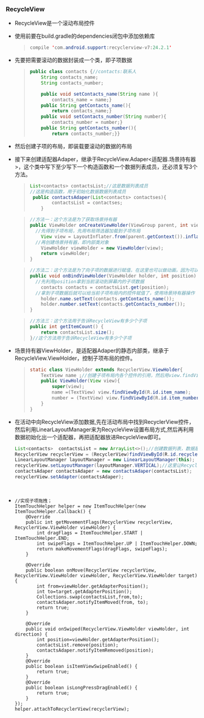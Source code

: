### RecycleView

* RecycleView是一个滚动布局控件


* 使用前要在build.gradle的dependencies闭包中添加依赖库

  > ```java
  > compile 'com.android.support:recyclerview-v7:24.2.1'
  > ```

* 先要把需要滚动的数据封装成一个类，即子项数据

  > ```java
  > public class contacts {//contacts:联系人
  >     String contacts_name;
  >     String contacts_number;
  >
  >     public void setContacts_name(String name ){
  >         contacts_name = name;}
  >     public String getContacts_name(){
  >         return contacts_name;}
  >     public void setContacts_number(String number){
  >         contacts_number = number;}
  >     public String getContacts_number(){
  >         return contacts_number;}}
  > ```

* 然后创建子项的布局，即装载要滚动的数据的布局

* 接下来创建适配器Adaper，继承于RecycleView.Adaper<适配器.场景持有器>，这个类中写下至少写下一个构造函数和一个数据列表成员，还必须复写3个方法。

  > ```java
  > List<contacts> contactsList;//这是数据列表成员
  > //这是构造函数，用于初始化数据数据列表成员
  >  public contactsAdaper(List<contacts> contactses){
  >         contactsList = contactses;
  >     }
  > ```

  > ```java
  > //方法一：这个方法是为了获取场景持有器
  > public ViewHolder onCreateViewHolder(ViewGroup parent, int viewType) {
  >   //先得到子项布局，先用布局筛选器加载到子项布局
  >     View view = LayoutInflater.from(parent.getContext()).inflate(R.layout.item,parent,false);
  >   //再创建场景持有器，即内部类对象
  >     ViewHolder viewHolder = new ViewHolder(view);
  >     return viewHolder;
  > }
  > ```

  > ```java
  > //方法二：这个方法是为了向子项的数据进行赋值，在这里也可以做动画，因为可以拿到View的引用
  > public void onBindViewHolder(ViewHolder holder, int position) {
  >   //先利用position拿到当前滚动到屏幕内的子项数据
  >     contacts contacts = contactsList.get(position);
  >   //拿到子项数据后就可以给当前子项布局内的控件赋值了，使用场景持有器操作
  >     holder.name.setText(contacts.getContacts_name());
  >     holder.number.setText(contacts.getContacts_number());
  > }
  > ```

  > ```java
  > //方法三：这个方法用于告诉RecycleView有多少个子项
  > public int getItemCount() {
  >     return contactsList.size();
  > }//这个方法用于告诉RecycleView有多少个子项
  > ```

* 场景持有器ViewHolder，是适配器Adaper的静态内部类，继承于RecycleView.ViewHolder，控制子项布局的控件。

  > ```java
  > static class ViewHolder extends RecyclerView.ViewHolder{
  >     TextView name ;//创建子项布局内各个控件的引用，然后用view.findViewById（R.id.）来寻找子     TextView number;//项的各个控件
  >     public ViewHolder(View view){
  >         super(view);
  >         name =(TextView) view.findViewById(R.id.item_name);
  >         number = (TextView) view.findViewById(R.id.item_number);
  >     }
  > }
  > ```

* 在活动中向RecycleView添加数据,先在活动布局中找到RecyclerView控件，然后利用LinearLayoutManager来为RecycleView设置布局方式,然后再利用数据初始化出一个适配器，再把适配器放进RecycleView即可。

  ~~~java
  List<contacts>  contactsList = new ArrayList<>();//创建数据列表，数据是要初始化导入的，这里												//没有写出来
  RecyclerView recyclerView = (RecyclerView)findViewById(R.id.recyclerView);
  LinearLayoutManager layoutManager = new LinearLayoutManager(this);
  recyclerView.setLayoutManager(layoutManager.VERTICAL);//这里让RecycleView的子项竖直排列
  contactsAdaper contactsAdaper = new contactsAdaper(contactsList);
  recyclerView.setAdapter(contactsAdaper);
  ~~~
  ​

* ```
  //实现子项拖拽；
  ItemTouchHelper helper = new ItemTouchHelper(new ItemTouchHelper.Callback() {
      @Override
      public int getMovementFlags(RecyclerView recyclerView, RecyclerView.ViewHolder viewHolder) {
          int dragFlags = ItemTouchHelper.START | ItemTouchHelper.END;
          int swipeFlags = ItemTouchHelper.UP | ItemTouchHelper.DOWN;
          return makeMovementFlags(dragFlags, swipeFlags);
      }

      @Override
      public boolean onMove(RecyclerView recyclerView, RecyclerView.ViewHolder viewHolder, RecyclerView.ViewHolder target) {
          int from=viewHolder.getAdapterPosition();
          int to=target.getAdapterPosition();
          Collections.swap(contactsList,from,to);
          contactsAdaper.notifyItemMoved(from, to);
          return true;
      }

      @Override
      public void onSwiped(RecyclerView.ViewHolder viewHolder, int direction) {
          int position=viewHolder.getAdapterPosition();
          contactsList.remove(position);
          contactsAdaper.notifyItemRemoved(position);
      }
      @Override
      public boolean isItemViewSwipeEnabled() {
          return true;
      }
      @Override
      public boolean isLongPressDragEnabled() {
          return true;
      }
  });
  helper.attachToRecyclerView(recyclerView);
  ```

